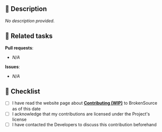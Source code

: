 <!------------------------------------------------------------------------------------------------->
<!-- Summary of changes, any of: reasoning, implementation, fixes, examples, todos, etc. -->

## 🔘 Description

_No description provided._


<!------------------------------------------------------------------------------------------------->
<!-- Projects are split between multiple repositories, add all that apply -->
<!-- Tip: Use direct links, GitHub formats it, check on preview first! -->

## 🔘 Related tasks

**Pull requests**:
- _N/A_

**Issues**:
- _N/A_


<!------------------------------------------------------------------------------------------------->

## 🔘 Checklist
- [ ] I have read the website page about [**Contributing (WIP)**](https://brokensrc.dev/about/contributing) to BrokenSource as of this date
- [ ] I acknowledge that my contributions are licensed under the Project's license
- [ ] I have contacted the Developers to discuss this contribution beforehand
